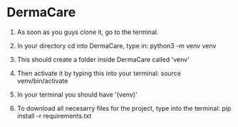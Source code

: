 # DermaCare

1. As soon as you guys clone it, go to the terminal.

2. In your directory cd into DermaCare, type in: python3 -m venv venv

3. This should create a folder inside DermaCare called 'venv'

4. Then activate it by typing this into your terminal: source venv/bin/activate

5. In your terminal you should have '(venv)'

6. To download all necesarry files for the project, type into the terminal: pip install -r requirements.txt